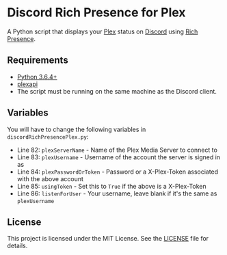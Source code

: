 # Discord Rich Presence for Plex

A Python script that displays your [Plex](https://www.plex.tv) status on [Discord](https://discordapp.com) using [Rich Presence](https://discordapp.com/developers/docs/rich-presence/how-to).

## Requirements

* [Python 3.6.4+](https://www.python.org/downloads)
* [plexapi](https://github.com/pkkid/python-plexapi)
* The script must be running on the same machine as the Discord client.

## Variables

You will have to change the following variables in `discordRichPresencePlex.py`:

* Line 82: `plexServerName` - Name of the Plex Media Server to connect to
* Line 83: `plexUsername` - Username of the account the server is signed in as
* Line 84: `plexPasswordOrToken` - Password or a X-Plex-Token associated with the above account
* Line 85: `usingToken` - Set this to `True` if the above is a X-Plex-Token
* Line 86: `listenForUser` - Your username, leave blank if it's the same as `plexUsername`

## License

This project is licensed under the MIT License. See the [LICENSE](https://github.com/Phineas05/discord-rich-presence-plex/blob/master/LICENSE) file for details.
